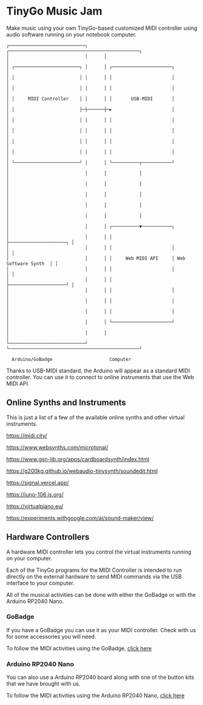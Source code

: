 # TinyGo Music Jam

Make music using your own TinyGo-based customized MIDI controller using audio software running on your notebook computer.

```
┌────────────────────────────┐      ┌────────────────────────────────────────────────┐
│                            │      │                                                │
│ ┌────────────────────────┐ │      │ ┌──────────────────────┐                       │
│ │                        │ │      │ │                      │                       │
│ │                        │ │      │ │                      │                       │
│ │     MIDI Controller    │ │      │ │       USB-MIDI       │                       │
│ │                        ├─┼──────┼─►                      │                       │
│ │                        │ │      │ │                      │                       │
│ │                        │ │      │ │                      │                       │
│ │                        │ │      │ │                      │                       │
│ │                        │ │      │ │                      │                       │
│ └────────────────────────┘ │      │ └──────────┬───────────┘                       │
│                            │      │            │                                   │
│                            │      │            │                                   │
│                            │      │            │                                   │
│                            │      │            │                                   │
│                            │      │            │                                   │
│                            │      │ ┌──────────▼───────────┐                       │
│                            │      │ │                      ├─────────────────────┐ │
│                            │      │ │                      │                     │ │
│                            │      │ │     Web MIDI API     │ Web Software Synth  │ │
│                            │      │ │                      │                     │ │
│                            │      │ │                      ├─────────────────────┘ │
│                            │      │ │                      │                       │
│                            │      │ │                      │                       │
│                            │      │ │                      │                       │
│                            │      │ └──────────────────────┘                       │
│                            │      │                                                │
└────────────────────────────┘      └────────────────────────────────────────────────┘

  Arduino/GoBadge                     Computer

```

Thanks to USB-MIDI standard, the Arduino will appear as a standard MIDI controller. You can use it to connect to online instruments that use the Web MIDI API.


## Online Synths and Instruments

This is just a list of a few of the available online synths and other virtual instruments.

https://midi.city/

https://www.websynths.com/microtonal/

https://www.gsn-lib.org/apps/cardboardsynth/index.html

https://g200kg.github.io/webaudio-tinysynth/soundedit.html

https://signal.vercel.app/

https://juno-106.js.org/

https://virtualpiano.eu/

https://experiments.withgoogle.com/ai/sound-maker/view/

## Hardware Controllers

A hardware MIDI controller lets you control the virtual instruments running on your computer.

Each of the TinyGo programs for the MIDI Controller is intended to run directly on the external hardware to send MIDI commands via the USB interface to your computer.

All of the musical activities can be done with either the GoBadge or with the Arduino RP2040 Nano.

### GoBadge

If you have a GoBadge you can use it as your MIDI controller. Check with us for some accessories you will need.

To follow the MIDI activities using the GoBadge, [click here](./gobadge/README.md)

### Arduino RP2040 Nano

You can also use a Arduino RP2040 board along with one of the button kits that we have brought with us.

To follow the MIDI activities using the Arduino RP2040 Nano, [click here](./arduino/README.md)
